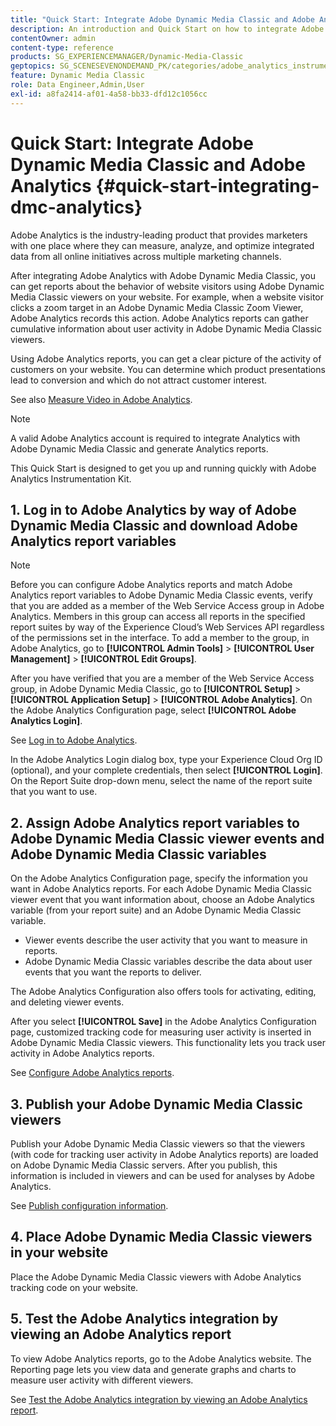 ```yaml
---
title: "Quick Start: Integrate Adobe Dynamic Media Classic and Adobe Analytics"
description: An introduction and Quick Start on how to integrate Adobe Dynamic Media Classic and Adobe Analytics to help you get up and running quickly.
contentOwner: admin
content-type: reference
products: SG_EXPERIENCEMANAGER/Dynamic-Media-Classic
geptopics: SG_SCENESEVENONDEMAND_PK/categories/adobe_analytics_instrumentation_kit
feature: Dynamic Media Classic
role: Data Engineer,Admin,User
exl-id: a8fa2414-af01-4a58-bb33-dfd12c1056cc
---
```

# Quick Start: Integrate Adobe Dynamic Media Classic and Adobe Analytics {#quick-start-integrating-dmc-analytics}

Adobe Analytics is the industry-leading product that provides marketers with one place where they can measure, analyze, and optimize integrated data from all online initiatives across multiple marketing channels.

After integrating Adobe Analytics with Adobe Dynamic Media Classic, you can get reports about the behavior of website visitors using Adobe Dynamic Media Classic viewers on your website. For example, when a website visitor clicks a zoom target in an Adobe Dynamic Media Classic Zoom Viewer, Adobe Analytics records this action. Adobe Analytics reports can gather cumulative information about user activity in Adobe Dynamic Media Classic viewers.

Using Adobe Analytics reports, you can get a clear picture of the activity of customers on your website. You can determine which product presentations lead to conversion and which do not attract customer interest.

See also [Measure Video in Adobe Analytics](https://experienceleague.adobe.com/docs/media-analytics/using/media-overview.html).

>[!NOTE]
>
>A valid Adobe Analytics account is required to integrate Analytics with Adobe Dynamic Media Classic and generate Analytics reports.

This Quick Start is designed to get you up and running quickly with Adobe Analytics Instrumentation Kit.

## 1. Log in to Adobe Analytics by way of Adobe Dynamic Media Classic and download Adobe Analytics report variables

>[!NOTE]
>
>Before you can configure Adobe Analytics reports and match Adobe Analytics report variables to Adobe Dynamic Media Classic events, verify that you are added as a member of the Web Service Access group in Adobe Analytics. Members in this group can access all reports in the specified report suites by way of the Experience Cloud’s Web Services API regardless of the permissions set in the interface. To add a member to the group, in Adobe Analytics, go to **[!UICONTROL Admin Tools]** > **[!UICONTROL User Management]** > **[!UICONTROL Edit Groups]**.

After you have verified that you are a member of the Web Service Access group, in Adobe Dynamic Media Classic, go to **[!UICONTROL Setup]** > **[!UICONTROL Application Setup]** > **[!UICONTROL Adobe Analytics]**. On the Adobe Analytics Configuration page, select **[!UICONTROL Adobe Analytics Login]**.

See [Log in to Adobe Analytics](log-analytics.md#log_in_to_adobe_analytics).

In the Adobe Analytics Login dialog box, type your Experience Cloud Org ID (optional), and your complete credentials, then select **[!UICONTROL Login]**. On the Report Suite drop-down menu, select the name of the report suite that you want to use.

## 2. Assign Adobe Analytics report variables to Adobe Dynamic Media Classic viewer events and Adobe Dynamic Media Classic variables

On the Adobe Analytics Configuration page, specify the information you want in Adobe Analytics reports. For each Adobe Dynamic Media Classic viewer event that you want information about, choose an Adobe Analytics variable (from your report suite) and an Adobe Dynamic Media Classic variable.

* Viewer events describe the user activity that you want to measure in reports.
* Adobe Dynamic Media Classic variables describe the data about user events that you want the reports to deliver.

The Adobe Analytics Configuration also offers tools for activating, editing, and deleting viewer events.

After you select **[!UICONTROL Save]** in the Adobe Analytics Configuration page, customized tracking code for measuring user activity is inserted in Adobe Dynamic Media Classic viewers. This functionality lets you track user activity in Adobe Analytics reports.

See [Configure Adobe Analytics reports](configuring-analytics-reports.md#configuring_adobe_analytics_reports).

## 3. Publish your Adobe Dynamic Media Classic viewers

Publish your Adobe Dynamic Media Classic viewers so that the viewers (with code for tracking user activity in Adobe Analytics reports) are loaded on Adobe Dynamic Media Classic servers. After you publish, this information is included in viewers and can be used for analyses by Adobe Analytics.

See [Publish configuration information](publishing-analytics-configuration-information.md#publishing_adobe_analytics_configuration_information).

## 4. Place Adobe Dynamic Media Classic viewers in your website

Place the Adobe Dynamic Media Classic viewers with Adobe Analytics tracking code on your website.

## 5. Test the Adobe Analytics integration by viewing an Adobe Analytics report

To view Adobe Analytics reports, go to the Adobe Analytics website. The Reporting page lets you view data and generate graphs and charts to measure user activity with different viewers.

See [Test the Adobe Analytics integration by viewing an Adobe Analytics report](testing-integration-viewing-analytics-report.md#testing_the_integration_by_viewing_an_adobe_analytics_report).
